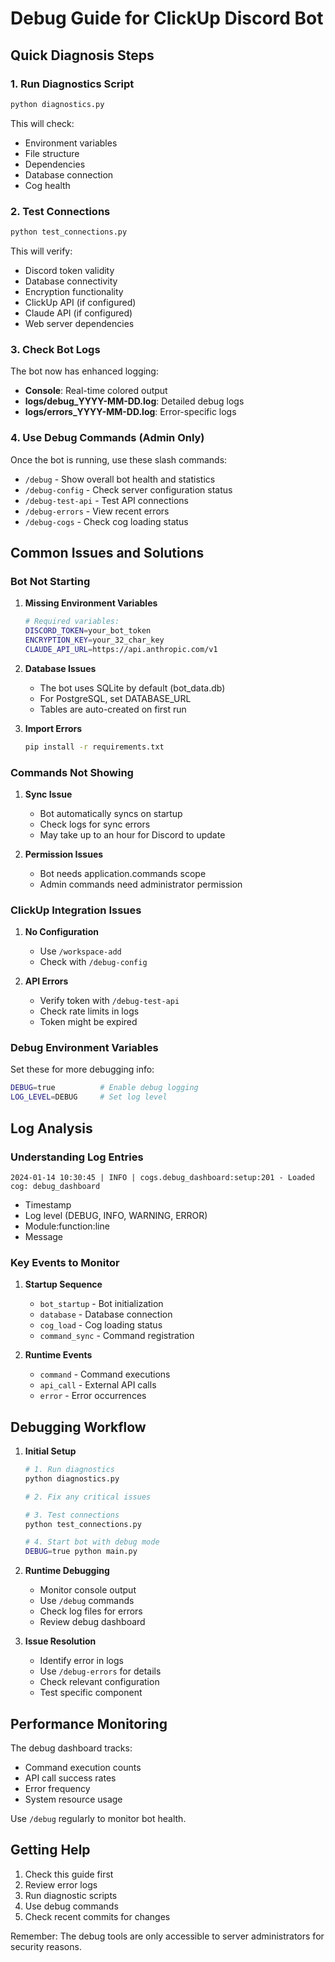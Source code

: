 # Debug Guide for ClickUp Discord Bot

## Quick Diagnosis Steps

### 1. Run Diagnostics Script
```bash
python diagnostics.py
```
This will check:
- Environment variables
- File structure
- Dependencies
- Database connection
- Cog health

### 2. Test Connections
```bash
python test_connections.py
```
This will verify:
- Discord token validity
- Database connectivity
- Encryption functionality
- ClickUp API (if configured)
- Claude API (if configured)
- Web server dependencies

### 3. Check Bot Logs
The bot now has enhanced logging:
- **Console**: Real-time colored output
- **logs/debug_YYYY-MM-DD.log**: Detailed debug logs
- **logs/errors_YYYY-MM-DD.log**: Error-specific logs

### 4. Use Debug Commands (Admin Only)

Once the bot is running, use these slash commands:

- `/debug` - Show overall bot health and statistics
- `/debug-config` - Check server configuration status
- `/debug-test-api` - Test API connections
- `/debug-errors` - View recent errors
- `/debug-cogs` - Check cog loading status

## Common Issues and Solutions

### Bot Not Starting

1. **Missing Environment Variables**
   ```bash
   # Required variables:
   DISCORD_TOKEN=your_bot_token
   ENCRYPTION_KEY=your_32_char_key
   CLAUDE_API_URL=https://api.anthropic.com/v1
   ```

2. **Database Issues**
   - The bot uses SQLite by default (bot_data.db)
   - For PostgreSQL, set DATABASE_URL
   - Tables are auto-created on first run

3. **Import Errors**
   ```bash
   pip install -r requirements.txt
   ```

### Commands Not Showing

1. **Sync Issue**
   - Bot automatically syncs on startup
   - Check logs for sync errors
   - May take up to an hour for Discord to update

2. **Permission Issues**
   - Bot needs application.commands scope
   - Admin commands need administrator permission

### ClickUp Integration Issues

1. **No Configuration**
   - Use `/workspace-add`
   - Check with `/debug-config`

2. **API Errors**
   - Verify token with `/debug-test-api`
   - Check rate limits in logs
   - Token might be expired

### Debug Environment Variables

Set these for more debugging info:
```bash
DEBUG=true          # Enable debug logging
LOG_LEVEL=DEBUG     # Set log level
```

## Log Analysis

### Understanding Log Entries

```
2024-01-14 10:30:45 | INFO | cogs.debug_dashboard:setup:201 - Loaded cog: debug_dashboard
```
- Timestamp
- Log level (DEBUG, INFO, WARNING, ERROR)
- Module:function:line
- Message

### Key Events to Monitor

1. **Startup Sequence**
   - `bot_startup` - Bot initialization
   - `database` - Database connection
   - `cog_load` - Cog loading status
   - `command_sync` - Command registration

2. **Runtime Events**
   - `command` - Command executions
   - `api_call` - External API calls
   - `error` - Error occurrences

## Debugging Workflow

1. **Initial Setup**
   ```bash
   # 1. Run diagnostics
   python diagnostics.py
   
   # 2. Fix any critical issues
   
   # 3. Test connections
   python test_connections.py
   
   # 4. Start bot with debug mode
   DEBUG=true python main.py
   ```

2. **Runtime Debugging**
   - Monitor console output
   - Use `/debug` commands
   - Check log files for errors
   - Review debug dashboard

3. **Issue Resolution**
   - Identify error in logs
   - Use `/debug-errors` for details
   - Check relevant configuration
   - Test specific component

## Performance Monitoring

The debug dashboard tracks:
- Command execution counts
- API call success rates
- Error frequency
- System resource usage

Use `/debug` regularly to monitor bot health.

## Getting Help

1. Check this guide first
2. Review error logs
3. Run diagnostic scripts
4. Use debug commands
5. Check recent commits for changes

Remember: The debug tools are only accessible to server administrators for security reasons.